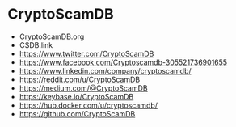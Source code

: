 # CryptoScamDB

- CryptoScamDB.org
- CSDB.link
- https://www.twitter.com/CryptoScamDB
- https://www.facebook.com/Cryptoscamdb-305521736901655
- https://www.linkedin.com/company/cryptoscamdb/
- https://reddit.com/u/CryptoScamDB
- https://medium.com/@CryptoScamDB
- https://keybase.io/CryptoScamDB
- https://hub.docker.com/u/cryptoscamdb/
- https://github.com/CryptoScamDB
